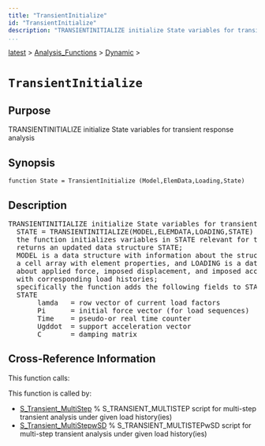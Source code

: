 ```yaml
---
title: "TransientInitialize"
id: "TransientInitialize"
description: "TRANSIENTINITIALIZE initialize State variables for transient response analysis"
...
```


<!-- <a name="_top"></a> -->
<!-- <div><a href="../../../.autoindex.md">Home</a> &gt;  -->
 <a href="#">latest</a> &gt; <a href="#">Analysis_Functions</a> &gt; <a href=".autoindex.md">Dynamic</a> &gt; 
<!-- TransientInitialize.m</div> -->

<!--<table width="100%"><tr><td align="left"><a href="../../../.autoindex.md"><img alt="<" border="0" src="../../../left.png">&nbsp;Master index</a></td>
<td align="right"><a href=".autoindex.md">Index for latest\Analysis_Functions\Dynamic&nbsp;<img alt=">" border="0" src="../../../right.png"></a></td></tr></table>-->
# `TransientInitialize`



## <a name="_name"></a>Purpose


TRANSIENTINITIALIZE initialize State variables for transient response analysis

<!-- <div class="box"><strong>TRANSIENTINITIALIZE initialize State variables for transient response analysis</strong></div> -->

## <a name="_synopsis"></a>Synopsis

`function State = TransientInitialize (Model,ElemData,Loading,State)` 

## Description


<pre class="comment">TRANSIENTINITIALIZE initialize State variables for transient response analysis
  STATE = TRANSIENTINITIALIZE(MODEL,ELEMDATA,LOADING,STATE)
  the function initializes variables in STATE relevant for transient response analysis and
  returns an updated data structure STATE;
  MODEL is a data structure with information about the structural model, ELEMDATA is
  a cell array with element properties, and LOADING is a data structure with information
  about applied force, imposed displacement, and imposed acceleration patterns
  with corresponding load histories;
  specifically the function adds the following fields to STATE needed for transient analysis
  STATE
       lamda   = row vector of current load factors
       Pi      = initial force vector (for load sequences)
       Time    = pseudo-or real time counter
       Ugddot  = support acceleration vector
       C       = damping matrix</pre>
<!-- <div class="fragment"><pre class="comment">TRANSIENTINITIALIZE initialize State variables for transient response analysis
  STATE = TRANSIENTINITIALIZE(MODEL,ELEMDATA,LOADING,STATE)
  the function initializes variables in STATE relevant for transient response analysis and
  returns an updated data structure STATE;
  MODEL is a data structure with information about the structural model, ELEMDATA is
  a cell array with element properties, and LOADING is a data structure with information
  about applied force, imposed displacement, and imposed acceleration patterns
  with corresponding load histories;
  specifically the function adds the following fields to STATE needed for transient analysis
  STATE
       lamda   = row vector of current load factors
       Pi      = initial force vector (for load sequences)
       Time    = pseudo-or real time counter
       Ugddot  = support acceleration vector
       C       = damping matrix</pre></div> -->

<!-- crossreference -->
## <a name="_cross"></a>Cross-Reference Information

This function calls:
<ul style="list-style-image:url(../../../matlabicon.gif)">
</ul>

This function is called by:
<ul style="list-style-image:url(../../../matlabicon.gif)">
<li><a href="../../../latest/Solution_Scripts/S_Transient_MultiStep.md" class="code" title="">S_Transient_MultiStep</a>	% S_TRANSIENT_MULTISTEP script for multi-step transient analysis under given load history(ies)</li><li><a href="../../../latest/Solution_Scripts/S_Transient_MultiStepwSD.md" class="code" title="">S_Transient_MultiStepwSD</a>	% S_TRANSIENT_MULTISTEPwSD script for multi-step transient analysis under given load history(ies)</li></ul>
<!-- crossreference -->




<!-- <hr><address>Generated on Mon 15-Feb-2021 18:38:47 by <strong><a href="http://www.artefact.tk/software/matlab/m2html/" title="Matlab Documentation in HTML">m2html</a></strong> &copy; 2005</address> -->